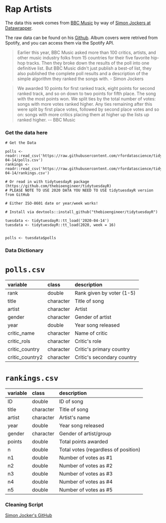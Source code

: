 # Rap Artists

The data this week comes from [BBC Music](http://www.bbc.com/culture/story/20191007-the-greatest-hip-hop-songs-of-all-time-who-voted) by way of [Simon Jockers at Datawrapper](https://blog.datawrapper.de/best-hip-hop-songs-of-all-time-visualized/).

The raw data can be found on his [Github](https://github.com/sjockers/bbc-best-rapmusic). Album covers were retrived from Spotify, and you can access them via the Spotify API.

> Earlier this year, BBC Music asked more than 100 critics, artists, and other music industry folks from 15 countries for their five favorite hip-hop tracks. Then they broke down the results of the poll into one definitive list. But BBC Music didn't just publish a best-of list, they also published the complete poll results and a description of the simple algorithm they ranked the songs with. - Simon Jockers

> We awarded 10 points for first ranked track, eight points for second ranked track, and so on down to two points for fifth place. The song with the most points won. We split ties by the total number of votes: songs with more votes ranked higher. Any ties remaining after this were split by first place votes, followed by second place votes and so on: songs with more critics placing them at higher up the lists up ranked higher. -- BBC Music

### Get the data here

```{r}
# Get the Data

polls <- readr::read_csv('https://raw.githubusercontent.com/rfordatascience/tidytuesday/master/data/2020/2020-04-14/polls.csv')
rankings <- readr::read_csv('https://raw.githubusercontent.com/rfordatascience/tidytuesday/master/data/2020/2020-04-14/rankings.csv')

# Or read in with tidytuesdayR package (https://github.com/thebioengineer/tidytuesdayR)
# PLEASE NOTE TO USE 2020 DATA YOU NEED TO USE tidytuesdayR version from GitHub

# Either ISO-8601 date or year/week works!

# Install via devtools::install_github("thebioengineer/tidytuesdayR")

tuesdata <- tidytuesdayR::tt_load('2020-04-14')
tuesdata <- tidytuesdayR::tt_load(2020, week = 16)


polls <- tuesdata$polls
```
### Data Dictionary

# `polls.csv`

|variable        |class     |description |
|:---------------|:---------|:-----------|
|rank            |double    | Rank given by voter (1-5) |
|title           |character | Title of song|
|artist          |character | Artist |
|gender          |character | Gender of artist |
|year            |double    | Year song released |
|critic_name     |character | Name of critic|
|critic_rols     |character | Critic's role |
|critic_country  |character | Critic's primary country|
|critic_country2 |character | Critic's secondary country |

# `rankings.csv`

|variable |class     |description |
|:--------|:---------|:-----------|
|ID       |double    |ID of song |
|title    |character | Title of song  |
|artist   |character | Artist's name |
|year     |double    | Year song released |
|gender   |character | Gender of artist/group |
|points   |double    | Total points awarded |
|n        |double    |Total votes (regardless of position) |
|n1       |double    | Number of votes as #1 |
|n2       |double    |Number of votes as #2 |
|n3       |double    |Number of votes as #3 |
|n4       |double    |Number of votes as #4 |
|n5       |double    |Number of votes as #5 |

### Cleaning Script

[Simon Jocker's GitHub](https://github.com/sjockers/bbc-best-rapmusic)
